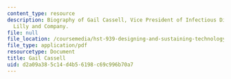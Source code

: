 ```yaml
---
content_type: resource
description: Biography of Gail Cassell, Vice President of Infectious Diseases, Eli
  Lilly and Company.
file: null
file_location: /coursemedia/hst-939-designing-and-sustaining-technology-innovation-for-global-health-practice-spring-2008/d2a09a385c14d4b56198c69c996b70a7_gail_bio.pdf
file_type: application/pdf
resourcetype: Document
title: Gail Cassell
uid: d2a09a38-5c14-d4b5-6198-c69c996b70a7
---
```

